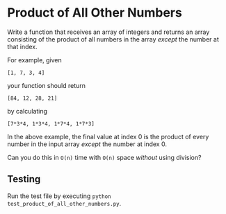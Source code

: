 # Product of All Other Numbers

Write a function that receives an array of integers and returns an array consisting of the product of all numbers in the array _except_ the number at that index.

For example, given
```
[1, 7, 3, 4]
```
your function should return
```
[84, 12, 28, 21]
```
by calculating
```
[7*3*4, 1*3*4, 1*7*4, 1*7*3]
```

In the above example, the final value at index 0 is the product of every number in the input array _except_ the number at index 0.

Can you do this in `O(n)` time with `O(n)` space _without_ using division?

## Testing
Run the test file by executing `python test_product_of_all_other_numbers.py`.


